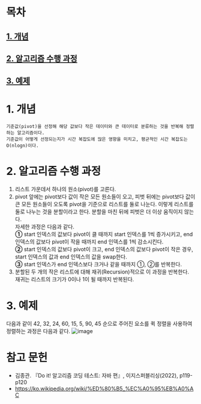 # 목차
## [1. 개념](#1-개념)
## [2. 알고리즘 수행 과정](#2-알고리즘-수행-과정)
## [3. 예제](#3-예제)

# 1. 개념
    기준값(pivot)을 선정해 해당 값보다 작은 데이터와 큰 데이터로 분류하는 것을 반복해 정렬하는 알고리즘이다.
    기준값이 어떻게 선정되는지가 시간 복잡도에 많은 영향을 미치고, 평균적인 시간 복잡도는 O(nlogn)이다.

# 2. 알고리즘 수행 과정
1. 리스트 가운데서 하나의 원소(pivot)를 고른다.
2. pivot 앞에는 pivot보다 값이 작은 모든 원소들이 오고, 피벗 뒤에는 pivot보다 값이 큰 모든 원소들이 오도록 pivot을 기준으로 리스트를 둘로 나눈다. 이렇게 리스트를 둘로 나누는 것을 분할이라고 한다. 분할을 마친 뒤에 피벗은 더 이상 움직이지 않는다.  
자세한 과정은 다음과 같다.  
**①** start 인덱스의 값보다 pivot이 클 때까지 start 인덱스를 1씩 증가시키고, end 인덱스의 값보다 pivot이 작을 때까지 end 인덱스를 1씩 감소시킨다.  
**②** start 인덱스의 값보다 pivot이 크고, end 인덱스의 값보다 pivot이 작은 경우, start 인덱스의 값과 end 인덱스의 값을 swap한다.  
**③** start 인덱스가 end 인덱스보다 크거나 같을 때까지 ①, ②를 반복한다.
3. 분할된 두 개의 작은 리스트에 대해 재귀(Recursion)적으로 이 과정을 반복한다. 재귀는 리스트의 크기가 0이나 1이 될 때까지 반복된다.

# 3. 예제
다음과 같이 42, 32, 24, 60, 15, 5, 90, 45 순으로 주어진 요소를 퀵 정렬을 사용하여 정렬하는 과정은 다음과 같다.
![image](https://user-images.githubusercontent.com/62678386/202432528-47dc817f-c52d-4504-aedd-64ac9a33e017.png)

# 참고 문헌
- 김종관. 『Do it! 알고리즘 코딩 테스트: 자바 편』, 이지스퍼블리싱(2022), p119-p120
- https://ko.wikipedia.org/wiki/%ED%80%B5_%EC%A0%95%EB%A0%AC